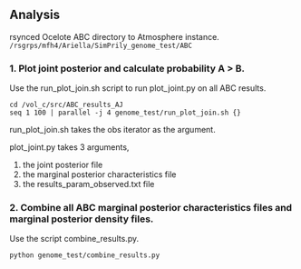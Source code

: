 ## Analysis

rsynced Ocelote ABC directory to Atmosphere instance.  
`/rsgrps/mfh4/Ariella/SimPrily_genome_test/ABC`

### 1. Plot joint posterior and calculate probability A > B.
Use the run_plot_join.sh script to run plot_joint.py on all ABC results.

```
cd /vol_c/src/ABC_results_AJ
seq 1 100 | parallel -j 4 genome_test/run_plot_join.sh {}
```
run_plot_join.sh takes the obs iterator as the argument.


plot_joint.py takes 3 arguments, 
1. the joint posterior file
2. the marginal posterior characteristics file
3. the results_param_observed.txt file


### 2. Combine all ABC marginal posterior characteristics files and marginal posterior density files.
Use the script combine_results.py.

```
python genome_test/combine_results.py
```